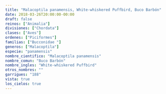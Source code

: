```yaml
---
title: "Malacoptila panamensis, White-whiskered Puffbird, Buco Barbón"
date: 2018-03-26T20:00:00-00:00
draft: false
reinos: ["Animalia"]
divisiones: ["Chordata"]
clases: ["Aves"]
ordenes: ["Piciformes"]
familias: ["Bucconidae "]
generos: ["Malacoptila"]
especie: "panamensis"
nombre_cientifico: "Malacoptila panamensis"
nombre_comun: "Buco Barbón"
nombre_ingles: "White-whiskered Puffbird"
otros_nombres: ""
garrigues: "188"
vista: true
los_cielos: true
---
```

